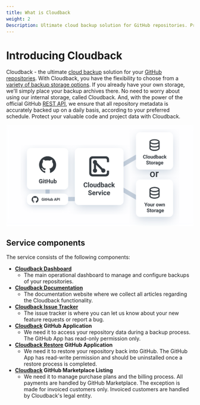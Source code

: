 ```yaml
---
title: What is Cloudback
weight: 2
Description: Ultimate cloud backup solution for GitHub repositories. Protect your code and data with Cloudback.
---
```


# Introducing Cloudback

Cloudback - the ultimate [cloud backup](https://en.wikipedia.org/wiki/Remote_backup_service) solution for your [GitHub repositories](https://docs.github.com/en/github/creating-cloning-and-archiving-repositories/creating-a-repository-on-github/about-repositories). With Cloudback, you have the flexibility to choose from a [variety of backup storage options](/features/various-backup-storages). If you already have your own storage, we'll simply place your backup archives there. No need to worry about using our internal storage, called Cloudback. And, with the power of the official GitHub [REST API](https://docs.github.com/en/rest), we ensure that all repository metadata is accurately backed up on a daily basis, according to your preferred schedule. Protect your valuable code and project data with Cloudback.

![infrastructure](/static/infrastructure.svg)

## Service components

The service consists of the following components:

- **[Cloudback Dashboard](https://cloudback.it)**
    - The main operational dashboard to manage and configure backups of your repositories.
- **[Cloudback Documentation](https://docs.cloudback.it)**
    - The documentation website where we collect all articles regarding the Cloudback functionality.
- **[Cloudback Issue Tracker](https://github.com/cloudback/issue-tracker/issues)**
    - The issue tracker is where you can let us know about your new feature requests or report a bug.
- **[Cloudback](https://github.com/apps/cloudback) GitHub Application** 
    - We need it to access your repository data during a backup process. The GitHub App has read-only permission only.
- **[Cloudback Restore](https://github.com/apps/cloudback-restore) GitHub Application**
    - We need it to restore your repository back into GitHub. The GitHub App has read-write permission and should be uninstalled once a restore process is completed.
- **[Cloudback](https://github.com/marketplace/cloudback) GitHub Marketplace Listing**
    - We need it to manage purchase plans and the billing process. All payments are handled by GitHub Marketplace. The exception is made for invoiced customers only. Invoiced customers are handled by Cloudback's legal entity.

